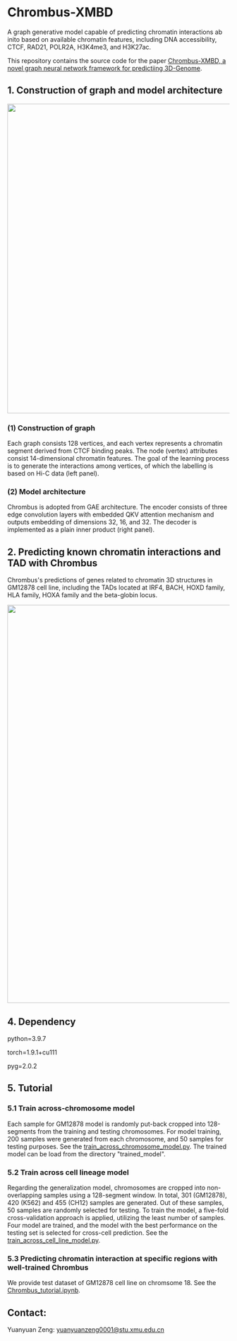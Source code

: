 # Chrombus-XMBD
  A graph generative model capable of predicting chromatin interactions ab inito based on available chromatin features, including DNA accessibility, CTCF, RAD21, POLR2A, H3K4me3, and H3K27ac.

  This repository contains the source code for the paper [Chrombus-XMBD, a novel graph neural network framework for predictiing 3D-Genome](https://www.biorxiv.org/content/10.1101/2023.08.02.551072v1).

## 1. Construction of graph and model architecture

<img src="https://github.com/bioinfoheroes/Chrombus-XMBD/assets/37092527/8f9135b5-6603-4bd8-8749-55a772f183f6" width="700">

### (1) Construction of graph
  Each graph consists 128 vertices, and each vertex represents a chromatin segment derived from CTCF binding peaks. The node (vertex) attributes consist 14-dimensional chromatin features. The goal of the learning process is to generate the interactions among vertices, of which the labelling is based on Hi-C data (left panel).
### (2) Model architecture
   Chrombus is adopted from GAE architecture. The encoder consists of three edge convolution layers with embedded QKV attention mechanism and outputs embedding of dimensions 32, 16, and 32. The decoder is implemented as a plain inner product (right panel).
## 2. Predicting known chromatin interactions and TAD with Chrombus
  Chrombus's predictions of genes related to chromatin 3D structures in GM12878 cell line, including the TADs located at IRF4, BACH, HOXD family, HLA family, HOXA family and the beta-globin locus.
  
<img src="https://github.com/bioinfoheroes/Chrombus-XMBD/assets/37092527/c2b3b74c-0855-49a4-a6cb-b710a9a348b9" width="900">

## 4. Dependency
python=3.9.7

torch=1.9.1+cu111

pyg=2.0.2

## 5. Tutorial
### 5.1 Train across-chromosome model
Each sample for GM12878 model is randomly put-back cropped into 128-segments from the training and testing chromosomes. For model training, 200 samples were generated from each chromosome, and 50 samples for testing purposes. See the [train_across_chromosome_model.py](https://github.com/bioinfoheroes/Chrombus-XMBD/blob/main/train_across_chromosome_model.py). The trained model can be load from the directory "trained_model".

### 5.2 Train across cell lineage model
Regarding the generalization model, chromosomes are cropped into non-overlapping samples using a 128-segment window. In total, 301 (GM12878), 420 (K562) and 455 (CH12) samples are generated. Out of these samples, 50 samples are randomly selected for testing. To train the model, a five-fold cross-validation approach is applied, utilizing the least number of samples. Four model are trained, and the model with the best performance on the testing set is selected for cross-cell prediction. See the [train_across_cell_line_model.py](https://github.com/bioinfoheroes/Chrombus-XMBD/blob/main/train_across_cell_line_model.py).

### 5.3 Predicting chromatin interaction at specific regions with well-trained Chrombus
We provide test dataset of GM12878 cell line on chromsome 18. See the [Chrombus_tutorial.ipynb](https://github.com/bioinfoheroes/Chrombus-XMBD/blob/main/Chrombus_tutorial.ipynb).

## Contact:
Yuanyuan Zeng: yuanyuanzeng0001@stu.xmu.edu.cn


